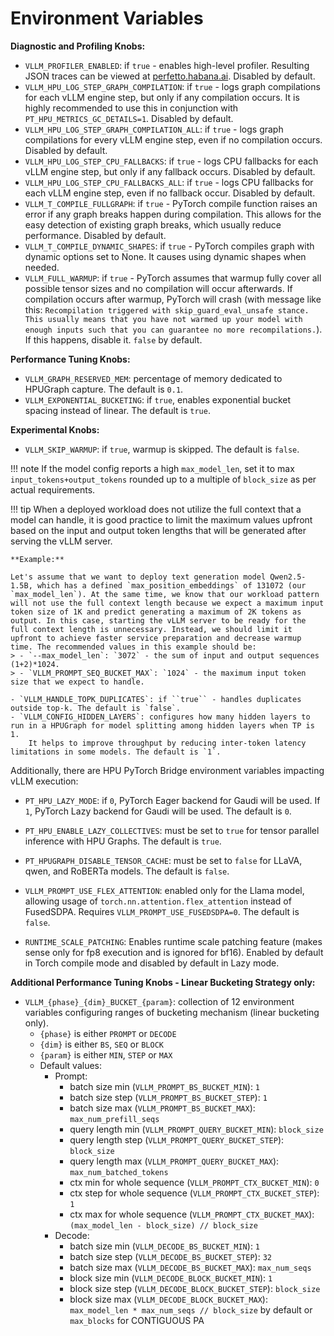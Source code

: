 # Environment Variables

**Diagnostic and Profiling Knobs:**

- `VLLM_PROFILER_ENABLED`: if `true` - enables high-level profiler. Resulting JSON traces can be viewed at [perfetto.habana.ai](https://perfetto.habana.ai/#!/viewer). Disabled by default.
- `VLLM_HPU_LOG_STEP_GRAPH_COMPILATION`: if `true` - logs graph compilations for each vLLM engine step, but only if any compilation occurs. It is highly recommended to use this in conjunction with `PT_HPU_METRICS_GC_DETAILS=1`.
  Disabled by default.
- `VLLM_HPU_LOG_STEP_GRAPH_COMPILATION_ALL`: if `true` - logs graph compilations for every vLLM engine step, even if no compilation occurs. Disabled by default.
- `VLLM_HPU_LOG_STEP_CPU_FALLBACKS`: if `true` - logs CPU fallbacks for each vLLM engine step, but only if any fallback occurs. Disabled by default.
- `VLLM_HPU_LOG_STEP_CPU_FALLBACKS_ALL`: if `true` - logs CPU fallbacks for each vLLM engine step, even if no fallback occur. Disabled by default.
- `VLLM_T_COMPILE_FULLGRAPH`: if `true` - PyTorch compile function raises an error if any graph breaks happen during compilation. This allows for the easy detection of existing graph breaks, which usually reduce performance. Disabled by default.
- `VLLM_T_COMPILE_DYNAMIC_SHAPES`: if `true` - PyTorch compiles graph with dynamic options set to None. It causes using dynamic shapes when needed.
- `VLLM_FULL_WARMUP`: if `true` - PyTorch assumes that warmup fully cover all possible tensor sizes and no compilation will occur afterwards. If compilation occurs after warmup, PyTorch will crash (with message like this: `Recompilation triggered with skip_guard_eval_unsafe stance. This usually means that you have not warmed up your model with enough inputs such that you can guarantee no more recompilations.`). If this happens, disable it. `false` by default.

**Performance Tuning Knobs:**

- `VLLM_GRAPH_RESERVED_MEM`: percentage of memory dedicated to HPUGraph capture. The default is `0.1`.
- `VLLM_EXPONENTIAL_BUCKETING`: if `true`, enables exponential bucket spacing instead of linear. The default is `true`.

**Experimental Knobs:**

- `VLLM_SKIP_WARMUP`: if `true`, warmup is skipped. The default is `false`.

!!! note
    If the model config reports a high `max_model_len`, set it to max `input_tokens+output_tokens` rounded up to a multiple of `block_size` as per actual requirements.

!!! tip
    When a deployed workload does not utilize the full context that a model can handle, it is good practice to limit the maximum values upfront based on the input and output token lengths that will be generated after serving the vLLM server.

    **Example:**
    
    Let's assume that we want to deploy text generation model Qwen2.5-1.5B, which has a defined `max_position_embeddings` of 131072 (our `max_model_len`). At the same time, we know that our workload pattern will not use the full context length because we expect a maximum input token size of 1K and predict generating a maximum of 2K tokens as output. In this case, starting the vLLM server to be ready for the full context length is unnecessary. Instead, we should limit it upfront to achieve faster service preparation and decrease warmup time. The recommended values in this example should be:
    > - `--max_model_len`: `3072` - the sum of input and output sequences (1+2)*1024.  
    > - `VLLM_PROMPT_SEQ_BUCKET_MAX`: `1024` - the maximum input token size that we expect to handle.

    - `VLLM_HANDLE_TOPK_DUPLICATES`: if ``true`` - handles duplicates outside top-k. The default is `false`.
    - `VLLM_CONFIG_HIDDEN_LAYERS`: configures how many hidden layers to run in a HPUGraph for model splitting among hidden layers when TP is 1.
        It helps to improve throughput by reducing inter-token latency limitations in some models. The default is `1`.

Additionally, there are HPU PyTorch Bridge environment variables impacting vLLM execution:

- `PT_HPU_LAZY_MODE`: if `0`, PyTorch Eager backend for Gaudi will be used. If `1`, PyTorch Lazy backend for Gaudi will be used. The default is `0`.

- `PT_HPU_ENABLE_LAZY_COLLECTIVES`: must be set to `true` for tensor parallel inference with HPU Graphs. The default is `true`.
- `PT_HPUGRAPH_DISABLE_TENSOR_CACHE`: must be set to `false` for LLaVA, qwen, and RoBERTa models. The default is `false`.
- `VLLM_PROMPT_USE_FLEX_ATTENTION`: enabled only for the Llama model, allowing usage of `torch.nn.attention.flex_attention` instead of FusedSDPA. Requires `VLLM_PROMPT_USE_FUSEDSDPA=0`. The default is `false`.
- `RUNTIME_SCALE_PATCHING`: Enables runtime scale patching feature (makes sense only for fp8 execution and is ignored for bf16). Enabled by default in Torch compile mode and disabled by default in Lazy mode.

**Additional Performance Tuning Knobs - Linear Bucketing Strategy only:**

- `VLLM_{phase}_{dim}_BUCKET_{param}`: collection of 12 environment variables configuring ranges of bucketing mechanism (linear bucketing only).
  - `{phase}` is either `PROMPT` or `DECODE`
  - `{dim}` is either `BS`, `SEQ` or `BLOCK`
  - `{param}` is either `MIN`, `STEP` or `MAX`
  - Default values:
    - Prompt:
      - batch size min (`VLLM_PROMPT_BS_BUCKET_MIN`): `1`
      - batch size step (`VLLM_PROMPT_BS_BUCKET_STEP`): `1`
      - batch size max (`VLLM_PROMPT_BS_BUCKET_MAX`): `max_num_prefill_seqs`
      - query length min (`VLLM_PROMPT_QUERY_BUCKET_MIN`): `block_size`
      - query length step (`VLLM_PROMPT_QUERY_BUCKET_STEP`): `block_size`
      - query length max (`VLLM_PROMPT_QUERY_BUCKET_MAX`): `max_num_batched_tokens`
      - ctx min for whole sequence (`VLLM_PROMPT_CTX_BUCKET_MIN`): `0`
      - ctx step for whole sequence (`VLLM_PROMPT_CTX_BUCKET_STEP`): `1`
      - ctx max for whole sequence (`VLLM_PROMPT_CTX_BUCKET_MAX`): `(max_model_len - block_size) // block_size`
    - Decode:
      - batch size min (`VLLM_DECODE_BS_BUCKET_MIN`): `1`
      - batch size step (`VLLM_DECODE_BS_BUCKET_STEP`): `32`
      - batch size max (`VLLM_DECODE_BS_BUCKET_MAX`): `max_num_seqs`
      - block size min (`VLLM_DECODE_BLOCK_BUCKET_MIN`): `1`
      - block size step (`VLLM_DECODE_BLOCK_BUCKET_STEP`): `block_size`
      - block size max (`VLLM_DECODE_BLOCK_BUCKET_MAX`): `max_model_len * max_num_seqs // block_size` by default or `max_blocks` for CONTIGUOUS PA
